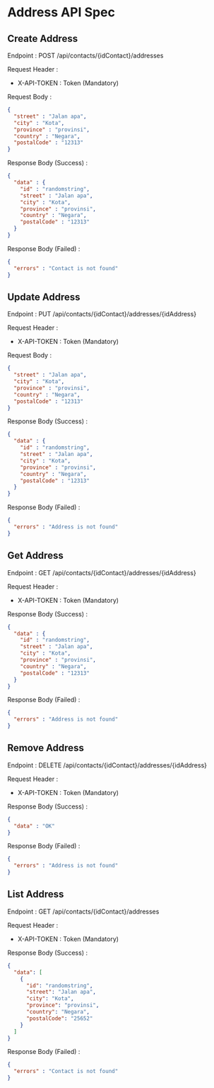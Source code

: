 # Address API Spec

## Create Address

Endpoint : POST /api/contacts/{idContact}/addresses

Request Header :

- X-API-TOKEN : Token (Mandatory)

Request Body :

```json
{
  "street" : "Jalan apa",
  "city" : "Kota",
  "province" : "provinsi",
  "country" : "Negara",
  "postalCode" : "12313"
}
```

Response Body (Success) :

```json
{
  "data" : {
    "id" : "randomstring",
    "street" : "Jalan apa",
    "city" : "Kota",
    "province" : "provinsi",
    "country" : "Negara",
    "postalCode" : "12313"
  }
}
```

Response Body (Failed) :

```json
{
  "errors" : "Contact is not found"
}
```

## Update Address

Endpoint : PUT /api/contacts/{idContact}/addresses/{idAddress}

Request Header :

- X-API-TOKEN : Token (Mandatory)

Request Body :

```json
{
  "street" : "Jalan apa",
  "city" : "Kota",
  "province" : "provinsi",
  "country" : "Negara",
  "postalCode" : "12313"
}
```

Response Body (Success) :

```json
{
  "data" : {
    "id" : "randomstring",
    "street" : "Jalan apa",
    "city" : "Kota",
    "province" : "provinsi",
    "country" : "Negara",
    "postalCode" : "12313"
  }
}
```

Response Body (Failed) :

```json
{
  "errors" : "Address is not found"
}
```

## Get Address

Endpoint : GET /api/contacts/{idContact}/addresses/{idAddress}

Request Header :

- X-API-TOKEN : Token (Mandatory)

Response Body (Success) :

```json
{
  "data" : {
    "id" : "randomstring",
    "street" : "Jalan apa",
    "city" : "Kota",
    "province" : "provinsi",
    "country" : "Negara",
    "postalCode" : "12313"
  }
}
```

Response Body (Failed) :

```json
{
  "errors" : "Address is not found"
}
```

## Remove Address

Endpoint : DELETE /api/contacts/{idContact}/addresses/{idAddress}

Request Header :

- X-API-TOKEN : Token (Mandatory)

Response Body (Success) :

```json
{
  "data" : "OK"
}
```

Response Body (Failed) :

```json
{
  "errors" : "Address is not found"
}
```

## List Address

Endpoint : GET /api/contacts/{idContact}/addresses

Request Header :

- X-API-TOKEN : Token (Mandatory)

Response Body (Success) :

```json
{
  "data": [
    {
      "id": "randomstring",
      "street": "Jalan apa",
      "city": "Kota",
      "province": "provinsi",
      "country": "Negara",
      "postalCode": "25652"
    }
  ]
}
```

Response Body (Failed) :

```json
{
  "errors" : "Contact is not found"
}
```